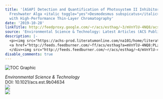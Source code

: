 ```yaml
---
title: '[ASAP] Detection and Quantification of Photosystem II Inhibitors Using the
  Freshwater Alga <italic toggle="yes">Desmodesmus subspicatus</italic> in Combination
  with High-Performance Thin-Layer Chromatography'
date: '2019-10-28'
linkTitle: http://feedproxy.google.com/~r/acs/esthag/~3/mVnYlU-4NQ8/acs.est.9b04634
source: 'Environmental Science & Technology: Latest Articles (ACS Publications)'
description: |-
  <p><img src="https://achs-prod.literatumonline.com/na101/home/literatum/publisher/achs/journals/content/esthag/0/esthag.ahead-of-print/acs.est.9b04634/20191028/images/medium/es9b04634_0005.gif" alt="TOC Graphic"/></p><div><cite>Environmental Science & Technology</cite></div><div>DOI: 10.1021/acs.est.9b04634</div><div class="feedflare">
  <a href="http://feeds.feedburner.com/~ff/acs/esthag?a=mVnYlU-4NQ8:PLz64W7blIU:yIl2AUoC8zA"><img src="http://feeds.feedburner.com/~ff/acs/esthag?d=yIl2AUoC8zA" border="0"></img></a>
  </div><img src="http://feeds.feedburner.com/~r/acs/esthag/~4/mVnYlU-4NQ8" ...
disable_comments: true
---
```

<p><img src="https://achs-prod.literatumonline.com/na101/home/literatum/publisher/achs/journals/content/esthag/0/esthag.ahead-of-print/acs.est.9b04634/20191028/images/medium/es9b04634_0005.gif" alt="TOC Graphic"/></p><div><cite>Environmental Science & Technology</cite></div><div>DOI: 10.1021/acs.est.9b04634</div><div class="feedflare">
<a href="http://feeds.feedburner.com/~ff/acs/esthag?a=mVnYlU-4NQ8:PLz64W7blIU:yIl2AUoC8zA"><img src="http://feeds.feedburner.com/~ff/acs/esthag?d=yIl2AUoC8zA" border="0"></img></a>
</div><img src="http://feeds.feedburner.com/~r/acs/esthag/~4/mVnYlU-4NQ8" ...
